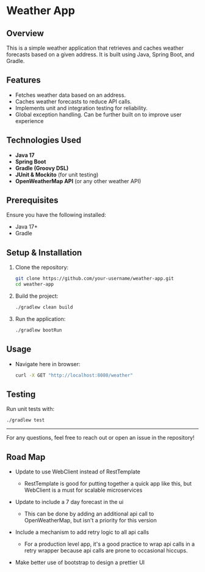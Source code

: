 # Weather App

## Overview
This is a simple weather application that retrieves and caches weather forecasts based on a given address. It is built using Java, Spring Boot, and Gradle. 

## Features
- Fetches weather data based on an address.
- Caches weather forecasts to reduce API calls.
- Implements unit and integration testing for reliability.
- Global exception handling. Can be further built on to improve user experience

## Technologies Used
- **Java 17**
- **Spring Boot**
- **Gradle (Groovy DSL)**
- **JUnit & Mockito** (for unit testing)
- **OpenWeatherMap API** (or any other weather API)

## Prerequisites
Ensure you have the following installed:
- Java 17+
- Gradle

## Setup & Installation
1. Clone the repository:
   ```sh
   git clone https://github.com/your-username/weather-app.git
   cd weather-app
   ```
2. Build the project:
   ```sh
   ./gradlew clean build
   ```
4. Run the application:
   ```sh
   ./gradlew bootRun
   ```

## Usage
- Navigate here in browser:
  ```sh
  curl -X GET "http://localhost:8080/weather"
  ```

## Testing
Run unit tests with:
```sh
./gradlew test
```

---

For any questions, feel free to reach out or open an issue in the repository!

## Road Map

- Update to use WebClient instead of RestTemplate
     - RestTemplate is good for putting together a quick app like this, but WebClient is a must for scalable microservices

- Update to include a 7 day forecast in the ui
     - This can be done by adding an additional api call to OpenWeatherMap, but isn't a priority for this version

- Include a mechanism to add retry logic to all api calls
     - For a production level app, it's a good practice to wrap api calls in a retry wrapper because api calls are prone to occasional hiccups.

- Make better use of bootstrap to design a prettier UI